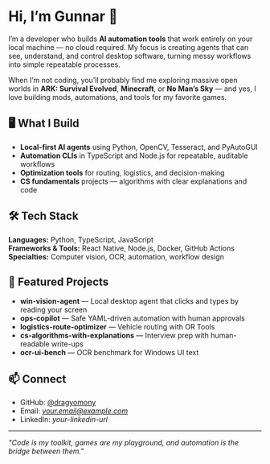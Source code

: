 # Hi, I’m Gunnar 👋

I’m a developer who builds **AI automation tools** that work entirely on your local machine — no cloud required. My focus is creating agents that can see, understand, and control desktop software, turning messy workflows into simple repeatable processes.  

When I’m not coding, you’ll probably find me exploring massive open worlds in **ARK: Survival Evolved**, **Minecraft**, or **No Man’s Sky** — and yes, I love building mods, automations, and tools for my favorite games.

## 🖥️ What I Build
- **Local-first AI agents** using Python, OpenCV, Tesseract, and PyAutoGUI  
- **Automation CLIs** in TypeScript and Node.js for repeatable, auditable workflows  
- **Optimization tools** for routing, logistics, and decision-making  
- **CS fundamentals** projects — algorithms with clear explanations and code

## 🛠️ Tech Stack
**Languages:** Python, TypeScript, JavaScript  
**Frameworks & Tools:** React Native, Node.js, Docker, GitHub Actions  
**Specialties:** Computer vision, OCR, automation, workflow design  

## 🎯 Featured Projects
- **win-vision-agent** — Local desktop agent that clicks and types by reading your screen  
- **ops-copilot** — Safe YAML-driven automation with human approvals  
- **logistics-route-optimizer** — Vehicle routing with OR Tools  
- **cs-algorithms-with-explanations** — Interview prep with human-readable write-ups  
- **ocr-ui-bench** — OCR benchmark for Windows UI text

## 📫 Connect
- GitHub: [@dragyomony](https://github.com/dragyomony)  
- Email: *your.email@example.com*  
- LinkedIn: *your-linkedin-url*  

---

*"Code is my toolkit, games are my playground, and automation is the bridge between them."*
